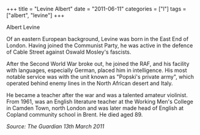 +++
title = "Levine Albert"
date = "2011-06-11"
categories = ["l"]
tags = ["albert", "levine"]
+++

Albert Levine

Of an eastern European background, Levine was born in the East End of London. Having joined the Communist Party, he was active in the defence of Cable Street against Oswald Mosley's fascists.

After the Second World War broke out, he joined the RAF, and his facility with languages, especially German, placed him in intelligence. His most notable service was with the unit known as "Popski's private army", which operated behind enemy lines in the North African desert and Italy.

He became a teacher after the war and was a talented amateur violinist. From 1961, was an English literature teacher at the Working Men's College in Camden Town, north London and was later made head of English at Copland community school in Brent. He died aged 89.

_Source: The Guardian 13th March 2011_
